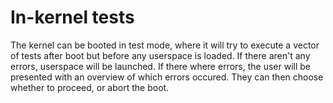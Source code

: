 # In-kernel tests

The kernel can be booted in test mode, where it will try to execute a vector of tests after boot but before any
userspace is loaded. If there aren't any errors, userspace will be launched. If there where errors, the user
will be presented with an overview of which errors occured. They can then choose whether to proceed, or abort the boot.
